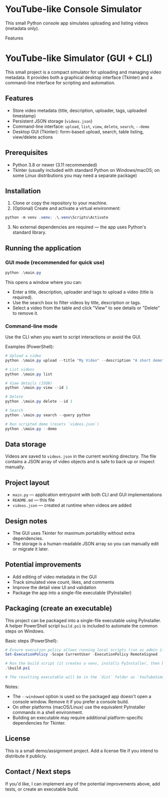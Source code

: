 # YouTube-like Console Simulator

This small Python console app simulates uploading and listing videos (metadata only).

Features

# YouTube-like Simulator (GUI + CLI)

This small project is a compact simulator for uploading and managing video metadata. It provides both a graphical desktop interface (Tkinter) and a command-line interface for scripting and automation.

## Features

- Store video metadata (title, description, uploader, tags, uploaded timestamp)
- Persistent JSON storage (`videos.json`)
- Command-line interface: `upload`, `list`, `view`, `delete`, `search`, `--demo`
- Desktop GUI (Tkinter): form-based upload, search, table listing, view/delete actions

## Prerequisites

- Python 3.8 or newer (3.11 recommended)
- Tkinter (usually included with standard Python on Windows/macOS; on some Linux distributions you may need a separate package)

## Installation

1. Clone or copy the repository to your machine.
2. (Optional) Create and activate a virtual environment:

```powershell
python -m venv .venv; .\.venv\Scripts\Activate
```

3. No external dependencies are required — the app uses Python's standard library.

## Running the application

### GUI mode (recommended for quick use)

```powershell
python .\main.py
```

This opens a window where you can:

- Enter a title, description, uploader and tags to upload a video (title is required).
- Use the search box to filter videos by title, description or tags.
- Select a video from the table and click "View" to see details or "Delete" to remove it.

### Command-line mode

Use the CLI when you want to script interactions or avoid the GUI.

Examples (PowerShell):

```powershell
# Upload a video
python .\main.py upload --title "My Video" --description "A short demo" --uploader alice --tags "demo,example"

# List videos
python .\main.py list

# View details (JSON)
python .\main.py view --id 1

# Delete
python .\main.py delete --id 1

# Search
python .\main.py search --query python

# Run scripted demo (resets `videos.json`)
python .\main.py --demo
```

## Data storage

Videos are saved to `videos.json` in the current working directory. The file contains a JSON array of video objects and is safe to back up or inspect manually.

## Project layout

- `main.py` — application entrypoint with both CLI and GUI implementations
- `README.md` — this file
- `videos.json` — created at runtime when videos are added

## Design notes

- The GUI uses Tkinter for maximum portability without extra dependencies.
- The storage is a human-readable JSON array so you can manually edit or migrate it later.

## Potential improvements

- Add editing of video metadata in the GUI
- Track simulated view count, likes, and comments
- Improve the detail view UI and validation
- Package the app into a single-file executable (PyInstaller)

## Packaging (create an executable)

This project can be packaged into a single-file executable using PyInstaller. A helper PowerShell script `build.ps1` is included to automate the common steps on Windows.

Basic steps (PowerShell):

```powershell
# Ensure execution policy allows running local scripts (run as admin if needed)
Set-ExecutionPolicy -Scope CurrentUser -ExecutionPolicy RemoteSigned

# Run the build script (it creates a venv, installs PyInstaller, then builds)
.\build.ps1

# The resulting executable will be in the `dist` folder as `YouTubeSimulator.exe`.
```

Notes:

- The `--windowed` option is used so the packaged app doesn't open a console window. Remove it if you prefer a console build.
- On other platforms (macOS/Linux) use the equivalent PyInstaller commands in a shell environment.
- Building an executable may require additional platform-specific dependencies for Tkinter.

## License

This is a small demo/assignment project. Add a license file if you intend to distribute it publicly.

## Contact / Next steps

If you'd like, I can implement any of the potential improvements above, add tests, or create an executable build.